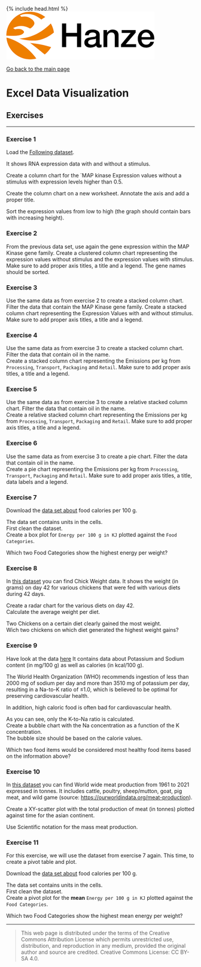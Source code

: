 {% include head.html %}
![Hanze](../hanze/hanze.png)

[Go back to the main page](../index.md)


# Excel Data Visualization

## Exercises

---

### Exercise 1

Load the [Following dataset](./files_12_data_visualization_exercises/exercise01/exercise01.csv).

It shows RNA expression data with and without a stimulus.

Create a column chart for the `MAP kinase Expression values without a stimulus with expression levels higher than 0.5.

Create the column chart on a new worksheet.
Annotate the axis and add a proper title.

Sort the expression values from low to high (the graph should contain bars with increasing height).

### Exercise 2

From the previous data set, use again the gene expression within the MAP Kinase gene family.
Create a clustered column chart representing the expression values without stimulus and the expression values with stimulus. Make sure to add proper axis titles, a title and a legend. The gene names should be sorted.

### Exercise 3

Use the same data as from exercise 2 to create a stacked column chart. Filter the data that contain the MAP Kinase gene family.
Create a stacked column chart representing the Expression Values with and without stimulus. Make sure to add proper axis titles, a title and a legend.

### Exercise 4

Use the same data as from exercise 3 to create a stacked column chart. Filter the data that contain oil in the name.  
Create a stacked column chart representing the Emissions per kg from `Processing`, `Transport`, `Packaging` and `Retail`. Make sure to add proper axis titles, a title and a legend.

### Exercise 5

Use the same data as from exercise 3 to create a relative stacked column chart. Filter the data that contain oil in the name.  
Create a relative stacked column chart representing the Emissions per kg from `Processing`, `Transport`, `Packaging` and `Retail`. Make sure to add proper axis titles, a title and a legend.


### Exercise 6

Use the same data as from exercise 3 to create a pie chart. Filter the data that contain oil in the name.  
Create a pie chart representing the Emissions per kg from `Processing`, `Transport`, `Packaging` and `Retail`. Make sure to add proper axis titles, a title, data labels and a legend.

### Exercise 7

Download the [data set about](https://www.kaggle.com/datasets/kkhandekar/calories-in-food-items-per-100-grams) food calories per 100 g. 

The data set contains units in the cells.  
First clean the dataset.  
Create a box plot for `Energy per 100 g in KJ` plotted against the `Food Categories`.  

Which two Food Categories show the highest energy per weight?

### Exercise 8

In [this dataset](./files_12_data_visualization_exercises/exercise08/ChickWeight.csv) you can find Chick Weight data. It shows the weight (in grams) on day 42 for various chickens that were fed with various diets during 42 days.

Create a radar chart for the various diets on day 42.  
Calculate the average weight per diet.

Two Chickens on a certain diet clearly gained the most weight.  
Wich two chickens on which diet generated the highest weight gains?  

### Exercise 9

Have look at the data [here](./files_12_data_visualization_exercises/exercise09/data.csv)
It contains data about Potassium and Sodium content (in mg/100 g) as well as calories (in kcal/100 g).  

The World Health Organization (WHO) recommends ingestion of less than 2000 mg of sodium per day and more than 3510 mg of potassium per day, resulting in a Na-to-K ratio of ≤1.0, which is believed to be optimal for preserving cardiovascular health.

In addition, high caloric food is often bad for cardiovascular health.  

As you can see, only the K-to-Na ratio is calculated.   
Create a bubble chart with the Na concentration as a function of the K concentration.  
The bubble size should be based on the calorie values.  

Which two food items would be considered most healthy food items based on the information above?  

### Exercise 10

In [this dataset](./files_12_data_visualization_exercises/exercise10/meat-production-tonnes.csv) you can find World wide meat production from 1961 to 2021 expressed in tonnes. It includes cattle, poultry, sheep/mutton, goat, pig meat, and wild game (source: https://ourworldindata.org/meat-production). 

Create a XY-scatter plot with the total production of meat (in tonnes) plotted against time for the asian continent.  

Use Scientific notation for the mass meat production.  

### Exercise 11

For this exercise, we will use the dataset from exercise 7 again. This time, to create a pivot table and plot.

Download the [data set about](https://www.kaggle.com/datasets/kkhandekar/calories-in-food-items-per-100-grams) food calories per 100 g. 

The data set contains units in the cells.  
First clean the dataset.  
Create a pivot plot for the **mean** `Energy per 100 g in KJ` plotted against the `Food Categories`.  

Which two Food Categories show the highest mean energy per weight?
 

---


>This web page is distributed under the terms of the Creative Commons Attribution License which permits unrestricted use, distribution, and reproduction in any medium, provided the original author and source are credited.
>Creative Commons License: CC BY-SA 4.0.

